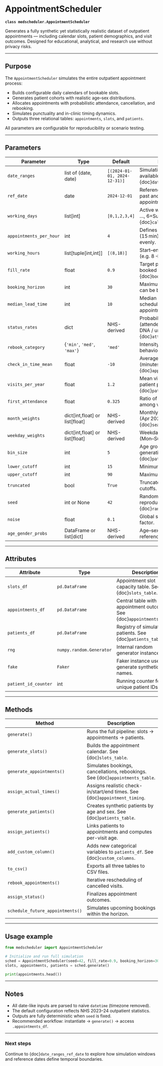 # AppointmentScheduler

**`class medscheduler.AppointmentScheduler`**

Generates a fully synthetic yet statistically realistic dataset of outpatient appointments — including calendar slots, patient demographics, and visit outcomes. Designed for educational, analytical, and research use without privacy risks.

---

## Purpose

The `AppointmentScheduler` simulates the entire outpatient appointment process:
- Builds configurable daily calendars of bookable slots.  
- Generates patient cohorts with realistic age–sex distributions.  
- Allocates appointments with probabilistic attendance, cancellation, and rebooking.  
- Simulates punctuality and in-clinic timing dynamics.  
- Outputs three relational tables: `appointments`, `slots`, and `patients`.

All parameters are configurable for reproducibility or scenario testing.

---

## Parameters

| Parameter | Type | Default | Description |
|------------|------|----------|-------------|
| `date_ranges` | list of (date, date) | `[(2024-01-01, 2024-12-31)]` | Simulation window for available slots. See {doc}`date_ranges_ref_date`. |
| `ref_date` | date | `2024-12-01` | Reference date separating past and future appointments. |
| `working_days` | list[int] | `[0,1,2,3,4]` | Active weekdays (0=Mon, …, 6=Sun). See {doc}`calendar_structure`. |
| `appointments_per_hour` | int | `4` | Defines slot granularity (15 min). Must divide 60 evenly. |
| `working_hours` | list[tuple[int,int]] | `[(8,18)]` | Start–end working blocks (e.g. 8 → 18 h). |
| `fill_rate` | float | `0.9` | Target proportion of booked slots. See {doc}`booking_dynamics`. |
| `booking_horizon` | int | `30` | Maximum days ahead that can be booked. |
| `median_lead_time` | int | `10` | Median days between scheduling and appointment. |
| `status_rates` | dict | NHS-derived | Probabilities for outcomes (attended / cancelled / DNA / unknown). See {doc}`attendance_behavior`. |
| `rebook_category` | {`'min'`, `'med'`, `'max'`} | `'med'` | Intensity of rebooking behavior. |
| `check_in_time_mean` | float | `-10` | Average early arrival (minutes). See {doc}`appointment_timing`. |
| `visits_per_year` | float | `1.2` | Mean visit frequency per patient per year. See {doc}`patient_flow`. |
| `first_attendance` | float | `0.325` | Ratio of first attendances among visits. |
| `month_weights` | dict[int,float] or list[float] | NHS-derived | Monthly scaling factors (Apr 2023–Mar 2024). See {doc}`seasonality_weights`. |
| `weekday_weights` | dict[int,float] or list[float] | NHS-derived | Weekday scaling factors (Mon–Sun). |
| `bin_size` | int | `5` | Age group width for cohort generation. See {doc}`patient_demographics`. |
| `lower_cutoff` | int | `15` | Minimum patient age. |
| `upper_cutoff` | int | `90` | Maximum patient age. |
| `truncated` | bool | `True` | Truncate ages outside cutoffs. |
| `seed` | int or None | `42` | Random seed for reproducibility. See {doc}`randomness_and_noise`. |
| `noise` | float | `0.1` | Global stochastic variability factor. |
| `age_gender_probs` | DataFrame or list[dict] | NHS-derived | Age–sex distribution reference. |

---

## Attributes

| Attribute | Type | Description |
|------------|------|-------------|
| `slots_df` | `pd.DataFrame` | Appointment slot capacity table. See {doc}`slots_table`. |
| `appointments_df` | `pd.DataFrame` | Central table with all appointment outcomes. See {doc}`appointments_table`. |
| `patients_df` | `pd.DataFrame` | Registry of simulated patients. See {doc}`patients_table`. |
| `rng` | `numpy.random.Generator` | Internal random generator instance. |
| `fake` | `Faker` | Faker instance used to generate synthetic names. |
| `patient_id_counter` | int | Running counter for unique patient IDs. |

---

## Methods

| Method | Description |
|---------|--------------|
| `generate()` | Runs the full pipeline: slots → appointments → patients. |
| `generate_slots()` | Builds the appointment calendar. See {doc}`slots_table`. |
| `generate_appointments()` | Simulates bookings, cancellations, rebookings. See {doc}`appointments_table`. |
| `assign_actual_times()` | Assigns realistic check-in/start/end times. See {doc}`appointment_timing`. |
| `generate_patients()` | Creates synthetic patients by age and sex. See {doc}`patients_table`. |
| `assign_patients()` | Links patients to appointments and computes per-visit age. |
| `add_custom_column()` | Adds new categorical variables to `patients_df`. See {doc}`custom_columns`. |
| `to_csv()` | Exports all three tables to CSV files. |
| `rebook_appointments()` | Iterative rescheduling of cancelled visits. |
| `assign_status()` | Finalizes appointment outcomes. |
| `schedule_future_appointments()` | Simulates upcoming bookings within the horizon. |

---

## Usage example

```python
from medscheduler import AppointmentScheduler

# Initialize and run full simulation
sched = AppointmentScheduler(seed=42, fill_rate=0.9, booking_horizon=30)
slots, appointments, patients = sched.generate()

print(appointments.head())
```

---

## Notes
- All date-like inputs are parsed to naive `datetime` (timezone removed).  
- The default configuration reflects NHS 2023–24 outpatient statistics.  
- Outputs are fully deterministic when `seed` is fixed.  
- Recommended workflow: instantiate → `generate()` → access `.appointments_df`.  

---

### Next steps

Continue to {doc}`date_ranges_ref_date` to explore how simulation windows and reference dates define temporal boundaries.

